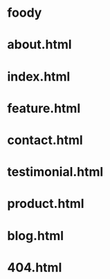 # foody
# about.html
# index.html
# feature.html
# contact.html
# testimonial.html
# product.html
# blog.html
# 404.html
